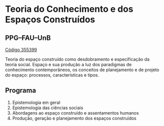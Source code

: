# Teoria do Conhecimento e dos Espaços Construídos #

## PPG–FAU–UnB ##

[Código 355399](https://matriculaweb.unb.br/posgraduacao/disciplina.aspx?cod=355399)

Teoria do espaço construído como desdobramento e especificação da teoria
social. Espaço e sua produção a luz dos paradigmas de conhecimento
contemporâneos, os conceitos de planejamento e de projeto do espaço:
processos, características e tipos.

## Programa ##

1. Epistemologia em geral
2. Epistemologia das ciências sociais
3. Abordagens ao espaço construído e assentamentos humanos
4. Produção, geração e planejamento dos espaços construídos

